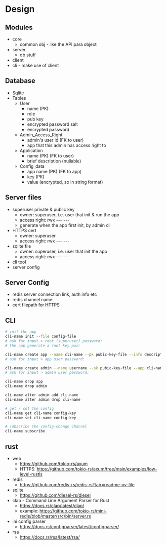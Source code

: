 # Design
## Modules
- core
  - common obj - like the API para object
- server 
  - db stuff
- client 
- cli - make use of client

## Database
- Sqlite
- Tables
  - User
    - name (PK)
    - role
    - pub key
    - encrypted password salt
    - encrypted password
  - Admin_Access_Right
    - admin's user id (FK to user)
    - app that this admin has access right to
  - Application
    - name (PK) (FK to user)
    - brief description (nullable)
  - Config_data
    - app name (PK) (FK to app)
    - key (PK)
    - value (encrypted, so in string format)

## Server files
- superuser private & public key
  - owner: superuser, i.e. user that init & run the app 
  - access right: rwx --- ---
  - generate when the app first init, by admin cli
- HTTPS cert
  - owner: superuser
  - access right: rwx --- ---
- sqlite file
  - owner: superuser, i.e. user that init the app 
  - access right: rwx --- ---
- cli tool
- server config

## Server Config
- redis server connection link, auth info etc
- redis channel name
- cert filepath for HTTPS

## CLI
```sh
# init the app
cli-name init --file config-file
# ask for input > root (superuser) password: 
# the app generate a root key pair 

cli-name create app --name cli-name --pk pubic-key-file --info description
# ask for input > app user password: 

cli-name create admin --name username --pk pubic-key-file --app cli-name1,cli-name2
# ask for input > admin user password: 

cli-name drop app
cli-name drop admin

cli-name alter admin add cli-name
cli-name alter admin drop cli-name

# get / set the config
cli-name get cli-name config-key
cli-name set cli-name config-key

# subscribe the config-change channel
cli-name subscribe
```

## rust
- web
  - https://github.com/tokio-rs/axum
  - HTTPS: https://github.com/tokio-rs/axum/tree/main/examples/low-level-rustls
- redis 
  - https://github.com/redis-rs/redis-rs?tab=readme-ov-file
- sqlite
  - https://github.com/diesel-rs/diesel
- clap - Command Line Argument Parser for Rust
  - https://docs.rs/clap/latest/clap/
  - example: https://github.com/tokio-rs/mini-redis/blob/master/src/bin/server.rs
- ini config parser
  - https://docs.rs/configparser/latest/configparser/
- rsa
  - https://docs.rs/rsa/latest/rsa/